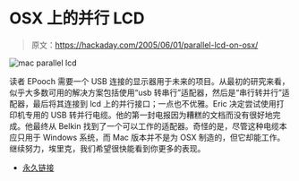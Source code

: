 # OSX 上的并行 LCD

> 原文：<https://hackaday.com/2005/06/01/parallel-lcd-on-osx/>

![mac parallel lcd](img/c6eb307584c4cc5fa7f5522b5385ca6f.png)

读者 EPooch 需要一个 USB 连接的显示器用于未来的项目。从最初的研究来看，似乎大多数可用的解决方案包括使用“usb 转串行”适配器，然后是“串行转并行”适配器，最后将其连接到 lcd 上的并行接口；一点也不优雅。Eric 决定尝试使用打印机专用的 USB 转并行电缆。他的第一封电报因为糟糕的文档而没有很好地完成。他最终从 Belkin 找到了一个可以工作的适配器。奇怪的是，尽管这种电缆本应只用于 Windows 系统，而 Mac 版本并不是为 OSX 制造的，但它却能工作。继续努力，埃里克，我们希望很快能看到你更多的表现。

*   [永久链接](http://home.sandiego.edu/~epooch/cgi-bin/blosxom.cgi/tech/leds)